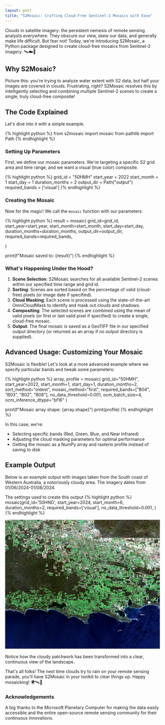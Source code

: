 ```yaml
---
layout: post
title: "S2Mosaic: Crafting Cloud-Free Sentinel-2 Mosaics with Ease"
---
```


Clouds in satellite imagery: the persistent nemesis of remote sensing analysts everywhere. They obscure our view, skew our data, and generally make life difficult. But fear not! Today, we're introducing S2Mosaic, a Python package designed to create cloud-free mosaics from Sentinel-2 imagery. 🛰️☁️🌈

## Why S2Mosaic?

Picture this: you're trying to analyze water extent with S2 data, but half your images are covered in clouds. Frustrating, right? S2Mosaic resolves this by intelligently selecting and combining multiple Sentinel-2 scenes to create a single, truly cloud-free composite!

## The Code Explained

Let's dive into it with a simple example.

{% highlight python %}
from s2mosaic import mosaic
from pathlib import Path
{% endhighlight %}

### Setting Up Parameters

First, we define our mosaic parameters. We're targeting a specific S2 grid area and time range, and we want a visual (true color) composite.

{% highlight python %}
grid_id = "50HMH"
start_year = 2022
start_month = 1
start_day = 1
duration_months = 2
output_dir = Path("output")
required_bands = ['visual']
{% endhighlight %}

### Creating the Mosaic

Now for the magic! We call the `mosaic` function with our parameters:

{% highlight python %}
result = mosaic(
    grid_id=grid_id,
    start_year=start_year,
    start_month=start_month,
    start_day=start_day,
    duration_months=duration_months,
    output_dir=output_dir,
    required_bands=required_bands,

)

print(f"Mosaic saved to: {result}")
{% endhighlight %}

### What's Happening Under the Hood?

1. **Scene Selection**: S2Mosaic searches for all available Sentinel-2 scenes within our specified time range and grid id.
2. **Sorting**: Scenes are sorted based on the percentage of valid (cloud-free) pixels (or image date if specified).
3. **Cloud Masking**: Each scene is processed using the state-of-the-art OmniCloudMask to identify and mask out clouds and shadows.
4. **Compositing**: The selected scenes are combined using the mean of valid pixels (or first or last valid pixel if specified) to create a single, cloud-free mosaic.
5. **Output**: The final mosaic is saved as a GeoTIFF file in our specified output directory (or returned as an array if no output directory is supplied).

## Advanced Usage: Customizing Your Mosaic

S2Mosaic is flexible! Let's look at a more advanced example where we specify particular bands and tweak some parameters:

{% highlight python %}
array, profile = mosaic(
    grid_id="50HMH",
    start_year=2022,
    start_month=1,
    start_day=1,
    duration_months=2,
    sort_method="oldest",
    mosaic_method="first",
    required_bands=["B04", "B03", "B02", "B08"],
    no_data_threshold=0.001,
    ocm_batch_size=4,
    ocm_inference_dtype="bf16"
)

print(f"Mosaic array shape: {array.shape}")
print(profile)
{% endhighlight %}

In this case, we're:
- Selecting specific bands (Red, Green, Blue, and Near Infrared)
- Adjusting the cloud masking parameters for optimal performance
- Getting the mosaic as a NumPy array and rasterio profile instead of saving to disk

## Example Output

Below is an example output with images taken from the South coast of Western Australia, a notoriously cloudy area. The imagery dates from 01/06/2024-01/08/2024.

The settings used to create this output
{% highlight python %}
mosaic(grid_id='50HNG',
        start_year=2024,
        start_month=6,
        duration_months=2,
        required_bands=['visual'],
        no_data_threshold=0.001,
        )
{% endhighlight %}

<img src="https://github.com/DPIRD-DMA/blog/blob/master/docs/images/blog_images/2024-08-01-S2Mosaic-Creating-Cloud-Free-Sentinel-2-Mosaics_image_1.png?raw=true" width="1850">

Notice how the cloudy patchwork has been transformed into a clear, continuous view of the landscape.

That's all folks! The next time clouds try to rain on your remote sensing parade, you'll have S2Mosaic in your toolkit to clear things up. Happy mosaicking! 🌍🛰️🧩

### Acknowledgements
A big thanks to the Microsoft Planetary Computer for making the data easily accessible and the entire open-source remote sensing community for their continuous innovations.